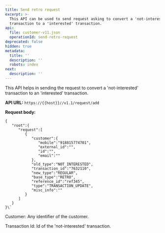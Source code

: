 ```yaml
---
title: Send retro request
excerpt: >-
  This API can be used to send request asking to convert a 'not-interested'
  transaction to a 'interested' transaction.
api:
  file: customer-v11.json
  operationId: send-retro-request
deprecated: false
hidden: true
metadata:
  title: ''
  description: ''
  robots: index
next:
  description: ''
---
```

This API helps in sending the request to convert a 'not-interested' transaction to an 'interested' transaction.

**API URL:** `https://{{host}}//v1.1/request/add`

**Request body:**

```Text Request body
{  
   "root":{  
      "request":[  
         {  
            "customer":{  
               "mobile":"918815774701",  
               "external_id":"",  
               "id":"",  
               "email":""  
            },  
            "old_type":"NOT_INTERESTED",  
            "transaction_id":"7632110",  
            "new_type":"REGULAR",  
            "base_type":"RETRO",  
            "reference_id":"ref345",  
            "type":"TRANSACTION_UPDATE",  
            "misc_info":""  
         }  
      ]  
   }  
}\`
```

Customer: Any identifier of the customer.

Transaction Id: Id of the 'not-interested' transaction.